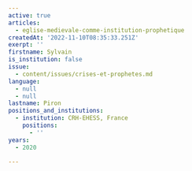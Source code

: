 ```yaml
---
active: true
articles:
  - eglise-medievale-comme-institution-prophetique
createdAt: '2022-11-10T08:35:33.251Z'
exerpt: ''
firstname: Sylvain
is_institution: false
issue:
  - content/issues/crises-et-prophetes.md
language:
  - null
  - null
lastname: Piron
positions_and_institutions:
  - institution: CRH-EHESS, France
    positions:
      - ''
years:
  - 2020

---
```

